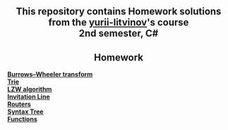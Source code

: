 <h2 align="center">
This repository contains Homework solutions from the <a href="https://github.com/yurii-litvinov" target="_blank" rel="noreferrer">yurii-litvinov</a>'s course <br/>
  2nd semester, C#
</h2

# <h2> <div align="center">Homework</div> </h2>

<div>

[**Burrows–Wheeler transform**](https://github.com/ivan-mezhenin/Homeworks-2semester/pull/1)  
[**Trie**](https://github.com/ivan-mezhenin/Homeworks-2semester/pull/2)  
[**LZW algorithm**](https://github.com/ivan-mezhenin/Homeworks-2semester/pull/3)  
[**Invitation Line**](https://github.com/ivan-mezhenin/Homeworks-2semester/pull/4)  
[**Routers**](https://github.com/ivan-mezhenin/Homeworks-2semester/pull/5)  
[**Syntax Tree**](https://github.com/ivan-mezhenin/Homeworks-2semester/pull/9)  
[**Functions**](https://github.com/ivan-mezhenin/Homeworks-2semester/pull/11)  

</div>
